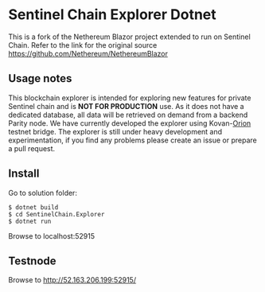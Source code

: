 # Sentinel Chain Explorer Dotnet

This is a fork of the Nethereum Blazor project extended to run on Sentinel Chain. Refer to the link for the original source
https://github.com/Nethereum/NethereumBlazor

## Usage notes

This blockchain explorer is intended for exploring new features for private Sentinel chain and is **NOT FOR PRODUCTION** use. 
As it does not have a dedicated database, all data will be retrieved on demand from a backend Parity node. We have currently developed 
the explorer using Kovan-[Orion](https://github.com/SentinelChain/orion-testnet) testnet bridge. The explorer is still under 
heavy development and experimentation, if you find any problems please create an issue or prepare a pull request.

## Install

Go to solution folder:
```
$ dotnet build
$ cd SentinelChain.Explorer
$ dotnet run

```
Browse to localhost:52915

## Testnode

Browse to http://52.163.206.199:52915/

